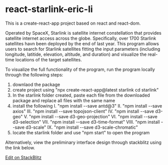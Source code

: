 # react-starlink-eric-li

This is a create-react-app project based on react and react-dom.

Operated by SpaceX, Starlink is satellite internet constellation that provides satellite internet access across the globe. Specifically, over 1700 Starlink satellites havn been deployed by the end of last year. This program allows users to search for Starlink satellites fitting the input parameters (including longitude, latitide, elevation, altitude, and duration) and visualize the real-time locations of the target satellites.

To visualize the full functionality of the program, run the program locally through the following steps:

  1. downlaod the package
  2. create project using "npx create-react-app@latest starlink cd starlink"
  3. In the starlink folder created, paste each file from the downloaded package and replace all files with the same name
  4. install the following
      I. "npm install --save antd@3"
      II. "npm install --save axios"
      III. "npm install --save topojson-client"
      IV. "npm install --save d3-geo"
      V. "npm install --save d3-geo-projection"
      VI. "npm install --save d3-selection"
      VII. "npm install --save d3-time-format"
      VIII. "npm install --save d3-scale"
      IX. "npm install --save d3-scale-chromatic"
  5. locate the starlink folder and use "npm start" to open the program

Alternatively, view the preliminary interface design through stackblitz using the link below. 

[Edit on StackBlitz](https://stackblitz.com/edit/react-starlink-eric-li)